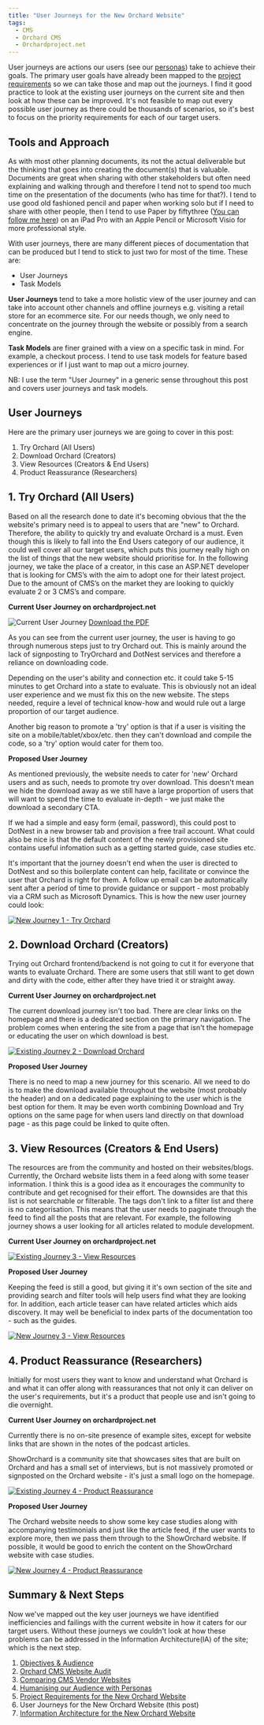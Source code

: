 ```yaml
---
title: "User Journeys for the New Orchard Website"
tags:
  - CMS
  - Orchard CMS
  - Orchardproject.net
---
```


User journeys are actions our users (see our [personas][1]) take to achieve their goals. The primary user goals have already been mapped to the [project requirements][2] so we can take those and map out the journeys. I find it good practice to look at the existing user journeys on the current site and then look at how these can be improved. It's not feasible to map out every possible user journey as there could be thousands of scenarios, so it's best to focus on the priority requirements for each of our target users.

## Tools and Approach ##
As with most other planning documents, its not the actual deliverable but the thinking that goes into creating the document(s) that is valuable. Documents are great when sharing with other stakeholders but often need explaining and walking through and therefore I tend not to spend too much time on the presentation of the documents (who has time for that?). I tend to use good old fashioned pencil and paper when working solo but if I need to share with other people, then I tend to use Paper by fiftythree (<a href="https://paper.fiftythree.com/11053339-Steve-Taylor" target="_blank">You can follow me here</a>) on an iPad Pro with an Apple Pencil or Microsoft Visio for more professional style. 

With user journeys, there are many different pieces of documentation that can be produced but I tend to stick to just two for most of the time. These are:

 - User Journeys
 - Task Models

**User Journeys** tend to take a more holistic view of the user journey and can take into account other channels and offline journeys e.g. visiting a retail store for an ecommerce site. For our needs though, we only need to concentrate on the journey through the website or possibly from a search engine.

**Task Models** are finer grained with a view on a specific task in mind. For example, a checkout process. I tend to use task models for feature based experiences or if I just want to map out a micro journey.

NB: I use the term "User Journey" in a generic sense throughout this post and covers user journeys and task models.

## User Journeys ##

Here are the primary user journeys we are going to cover in this post:

 1. Try Orchard (All Users)
 2. Download Orchard (Creators)
 3. View Resources (Creators & End Users)
 4. Product Reassurance (Researchers)


## 1. Try Orchard (All Users) ##
Based on all the research done to date it's becoming obvious that the the website's primary need is to appeal to users that are "new" to Orchard. Therefore, the ability to quickly try and evaluate Orchard is a must. Even though this is likely to fall into the End Users category of our audience, it could well cover all our target users, which puts this journey really high on the list of things that the new website should prioritise for. In the following journey, we take the place of a creator, in this case an ASP.NET developer that is looking for CMS’s with the aim to adopt one for their latest project. Due to the amount of CMS’s on the market they are looking to quickly evaluate 2 or 3 CMS’s and compare.

**Current User Journey on orchardproject.net**

<img src="{{ site.url }}{{ site.baseurl }}/assets/images/Orchard-Website---User-Journeys.jpg" alt="Current User Journey">
<a href="{{ site.url }}{{ site.baseurl }}/assets/downloads/Orchard-Website-User-journeys.pdf" target="_blank" >Download the PDF</a>

As you can see from the current user journey, the user is having to go through numerous steps just to try Orchard out. This is mainly around the lack of signposting to TryOrchard and DotNest services and therefore a reliance on downloading code. 

Depending on the user's ability and connection etc. it could take 5-15 minutes to get Orchard into a state to evaluate. This is obviously not an ideal user experience and we must fix this on the new website. The steps needed, require a level of technical know-how and would rule out a large proportion of our target audience. 

Another big reason to promote a 'try' option is that if a user is visiting the site on a mobile/tablet/xbox/etc. then they can't download and compile the code, so a 'try' option would cater for them too.

**Proposed User Journey**

As mentioned previously, the website needs to cater for 'new' Orchard users and as such, needs to promote try over download. This doesn't mean we hide the download away as we still have a large proportion of users that will want to spend the time to evaluate in-depth - we just make the download a secondary CTA. 

If we had a simple and easy form (email, password), this could post to DotNest in a new browser tab and provision a free trail account. What could also be nice is that the default content of the newly provisioned site contains useful infomation such as a getting started guide, case studies etc. 

It's important that the journey doesn't end when the user is directed to DotNest and so this boilerplate content can help, facilitate or convince the user that Orchard is right for them. A follow up email can be automatically sent after a period of time to provide guidance or support - most probably via a CRM such as Microsoft Dynamics. This is how the new user journey could look:

<a href="https://paper.fiftythree.com/11053339-Steve-Taylor/13045592" target="_blank"><img src="{{ site.url }}{{ site.baseurl }}/assets/images/new-journey-1-try-orchard.png" alt="New Journey 1 - Try Orchard"></a>

## 2. Download Orchard (Creators) ##

Trying out Orchard frontend/backend is not going to cut it for everyone that wants to evaluate Orchard. There are some users that still want to get down and dirty with the code, either after they have tried it or straight away. 

**Current User Journey on orchardproject.net**

The current download journey isn't too bad. There are clear links on the homepage and there is a dedicated section on the primary navigation. The problem comes when entering the site from a page that isn't the homepage or educating the user on which download is best.

<a href="https://paper.fiftythree.com/11053339-Steve-Taylor/13045586" target="_blank"><img src="{{ site.url }}{{ site.baseurl }}/assets/images/existing-journey-2-download-orchard.png" alt="Existing Journey 2 - Download Orchard"></a>

**Proposed User Journey**

There is no need to map a new journey for this scenario. All we need to do is to make the download available throughout the website (most probably the header) and on a dedicated page explaining to the user which is the best option for them. It may be even worth combining Download and Try options on the same page for when users land directly on that download page - as this page could be linked to quite often.

## 3. View Resources (Creators & End Users) ##

The resources are from the community and hosted on their websites/blogs. Currently, the Orchard website lists them in a feed along with some teaser information. I think this is a good idea as it encourages the community to contribute and get recognised for their effort. The downsides are that this list is not searchable or filterable. The tags don't link to a filter list and there is no categorisation. This means that the user needs to paginate through the feed to find all the posts that are relevant. For example, the following journey shows a user looking for all articles related to module development.

**Current User Journey on orchardproject.net**

<a href="https://paper.fiftythree.com/11053339-Steve-Taylor/13045596" target="_blank"><img src="{{ site.url }}{{ site.baseurl }}/assets/images/existing-journey-3-view-resources.png" alt="Existing Journey 3 - View Resources"></a>

**Proposed User Journey**

Keeping the feed is still a good, but giving it it's own section of the site and providing search and filter tools will help users find what they are looking for. In addition, each article teaser can have related articles which aids discovery. It may well be beneficial to index parts of the documentation too - such as the guides.

<a href="https://paper.fiftythree.com/11053339-Steve-Taylor/13045601" target="_blank"><img src="{{ site.url }}{{ site.baseurl }}/assets/images/new-journey-3-view-resources.png" alt="New Journey 3 - View Resources"></a>

## 4. Product Reassurance (Researchers) ##

Initially for most users they want to know and understand what Orchard is and what it can offer along with reassurances that not only it can deliver on the user's requirements, but it's a product that people use and isn't going to die overnight. 

**Current User Journey on orchardproject.net**

Currently there is no on-site presence of example sites, except for website links that are shown in the notes of the podcast articles. 

ShowOrchard is a community site that showcases sites that are built on Orchard and has a small set of interviews, but is not massively promoted or signposted on the Orchard website - it's just a small logo on the homepage.

<a href="https://paper.fiftythree.com/11053339-Steve-Taylor/13045589" target="_blank"><img src="{{ site.url }}{{ site.baseurl }}/assets/images/existing-journey-4-product-reassurance.png" alt="Existing Journey 4 - Product Reassurance"></a>

**Proposed User Journey**

The Orchard website needs to show some key case studies along with accompanying testimonials and just like the article feed, if the user wants to explore more, then we pass them through to the ShowOrchard website. If possible, it would be good to enrich the content on the ShowOrchard website with case studies.

<a href="https://paper.fiftythree.com/11053339-Steve-Taylor/13047779" target="_blank"><img src="{{ site.url }}{{ site.baseurl }}/assets/images/new-journey-4-product-reassurance.png" alt="New Journey 4 - Product Reassurance"></a>

## Summary & Next Steps ##
Now we've mapped out the key user journeys we have identified inefficiencies and failings with the current website in how it caters for our target users. Without these journeys we couldn't look at how these problems can be addressed in the Information Architecture(IA) of the site; which is the next step. 

 1. <a href="/the-new-orchard-cms-website">Objectives & Audience</a>
 2. <a href="/orchard-cms-website-audit">Orchard CMS Website Audit</a>
 3. <a href="/comparing-cms-vendor-websites">Comparing CMS Vendor Websites</a>
 4. <a href="/humanising-our-audience-with-personas">Humanising our Audience with Personas</a>
 5. <a href="/project-requirements-for-the-new-orchard-website">Project Requirements for the New Orchard Website</a> 
 6. User Journeys for the New Orchard Website (this post)
 7. <a href="/information-architecture-for-the-new-orchard-website">Information Architecture for the New Orchard Website</a> 

  [1]: /humanising-our-audience-with-personas
  [2]: /project-requirements-for-the-new-orchard-website
